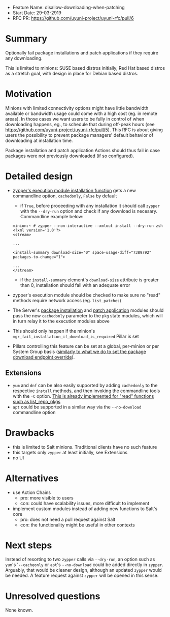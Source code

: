 - Feature Name: disallow-downloading-when-patching
- Start Date: 29-03-2919
- RFC PR: https://github.com/uyuni-project/uyuni-rfc/pull/6

# Summary
Optionally fail package installations and patch applications if they require any downloading.

This is limited to minions: SUSE based distros initially, Red Hat based distros as a stretch goal, with design in place for Debian based distros.

# Motivation
Minions with limited connectivity options might have little bandwidth available or bandwidth usage could come with a high cost (eg. in remote areas). In those cases we want users to be fully in control of when downloading happens, eg., to schedule that during off-peak hours (see https://github.com/uyuni-project/uyuni-rfc/pull/5). This RFC is about giving users the possibility to prevent package managers' default behavior of downloading at installation time.

Package installation and patch application Actions should thus fail in case packages were not previously downloaded (if so configured).

# Detailed design
- [zypper's execution module installation function](https://github.com/openSUSE/salt/blob/5e0fe08c6afd75a7d65d6ccd6cf6b4b197fb1064/salt/modules/zypperpkg.py#L1207) gets a new commandline option, `cachedonly`, `False` by default
  - if `True`, before proceeding with any installation it should call `zypper` with the `--dry-run` option and check if any download is necesary. Commandline example below:
  ```
  minion:~ # zypper --non-interactive --xmlout install --dry-run zsh
  <?xml version='1.0'?>
  <stream>

  ...

  <install-summary download-size="0" space-usage-diff="7389792" packages-to-change="1">

  ...
  </stream>
  ```
  - if the `install-summary` element's `download-size` attribute is greater than 0, installation should fail with an adequate error
- zypper's execution module should be checked to make sure no "read" methods require network access (eg. `list_patches`)

- The Server's [package installation](https://github.com/uyuni-project/uyuni/blob/c8ffe6b9425392f5235864ad070646bb8ebc2ecb/susemanager-utils/susemanager-sls/salt/packages/pkginstall.sls) and [patch application](https://github.com/uyuni-project/uyuni/blob/c8ffe6b9425392f5235864ad070646bb8ebc2ecb/susemanager-utils/susemanager-sls/salt/packages/patchinstall.sls) modules should pass the new `cachedonly` parameter to the `pkg` state modules, which will in turn relay it to the execution modules above

- This should only happen if the minion's `mgr_fail_installation_if_download_is_required` Pillar is set

- Pillars controlling this feature can be set at a global, per-minion or per System Group basis ([similarly to what we do to set the package download endpoint override](https://github.com/SUSE/doc-susemanager/pull/366/files#diff-8bf787463eb899039a59878b8b2ce800R171)).

## Extensions
 - `yum` and `dnf` can be also easily supported by adding `cachedonly` to the respective `install` methods, and then invoking the commandline tools with the `-C` option. [This is already implemented for "read" functions such as list_repo_pkgs](https://github.com/openSUSE/salt/blob/5e0fe08c6afd75a7d65d6ccd6cf6b4b197fb1064/salt/modules/yumpkg.py#L829)
 - `apt` could be supported in a similar way via the `--no-download` commandline option

# Drawbacks
 - this is limited to Salt minions. Traditional clients have no such feature
 - this targets only `zypper` at least initially, see Extensions
 - no UI

# Alternatives
- use Action Chains
  - pro: more visible to users
  - con: could have scalability issues, more difficult to implement
- implement custom modules instead of adding new functions to Salt's core
  - pro: does not need a pull request against Salt
  - con: the functionality might be useful in other contexts

# Next steps

Instead of resorting to two `zypper` calls via `--dry-run`, an option such as `yum`'s '`--cacheonly` or `apt`'s `--no-download` could be added directly in `zypper`. Arguably, that would be cleaner design, although an updated `zypper` would be needed. A feature request against `zypper` will be opened in this sense.

# Unresolved questions

None known.
